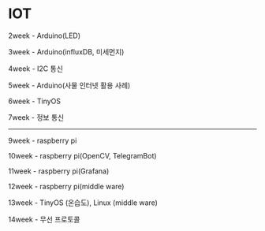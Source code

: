 IOT
===

2week - Arduino(LED) 

3week - Arduino(influxDB, 미세먼지)

4week - I2C 통신

5week - Arduino(사물 인터넷 활용 사례)

6week - TinyOS

7week - 정보 통신

- - - 

9week - raspberry pi

10week - raspberry pi(OpenCV, TelegramBot)

11week - raspberry pi(Grafana)

12week - raspberry pi(middle ware)

13week - TinyOS (온습도), Linux (middle ware)

14week - 무선 프로토콜
